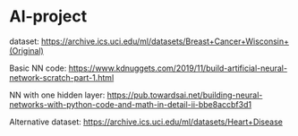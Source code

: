 # AI-project
dataset:
https://archive.ics.uci.edu/ml/datasets/Breast+Cancer+Wisconsin+(Original)

Basic NN code:
https://www.kdnuggets.com/2019/11/build-artificial-neural-network-scratch-part-1.html

NN with one hidden layer:
https://pub.towardsai.net/building-neural-networks-with-python-code-and-math-in-detail-ii-bbe8accbf3d1

Alternative dataset:
https://archive.ics.uci.edu/ml/datasets/Heart+Disease
